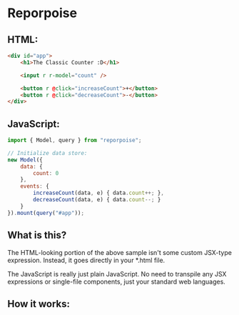 # Reporpoise

## HTML:

```html
<div id="app">
    <h1>The Classic Counter :D</h1>

    <input r r-model="count" />

    <button r @click="increaseCount">+</button>
    <button r @click="decreaseCount">-</button>
</div>
```

## JavaScript:

```js
import { Model, query } from "reporpoise";

// Initialize data store:
new Model({
    data: {
        count: 0
    },
    events: {
        increaseCount(data, e) { data.count++; },
        decreaseCount(data, e) { data.count--; }
    }
}).mount(query("#app"));
```

## What is this?

The HTML-looking portion of the above sample isn't some custom JSX-type expression. Instead, it goes directly in your *.html file.

The JavaScript is really just plain JavaScript. No need to transpile any JSX expressions or single-file components, just your standard web languages.

## How it works:

